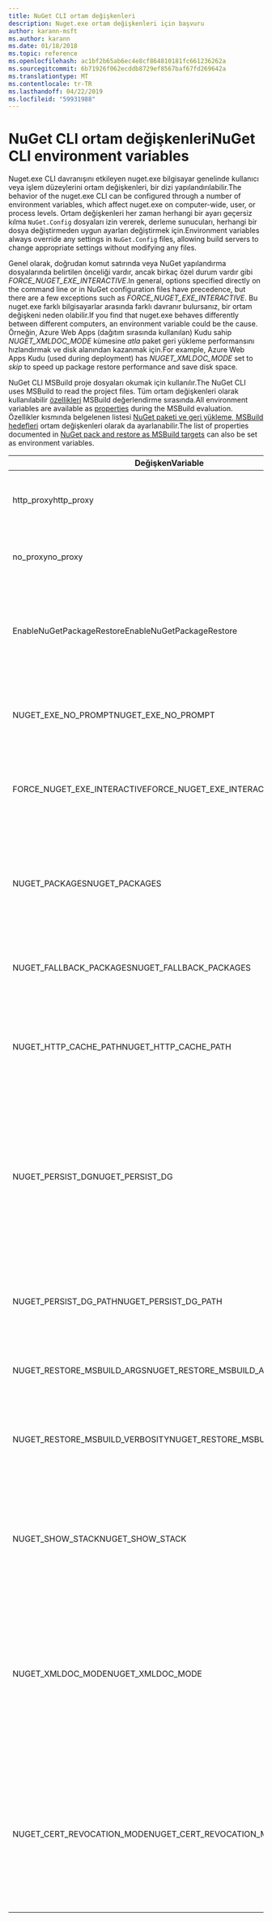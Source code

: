 ```yaml
---
title: NuGet CLI ortam değişkenleri
description: Nuget.exe ortam değişkenleri için başvuru
author: karann-msft
ms.author: karann
ms.date: 01/18/2018
ms.topic: reference
ms.openlocfilehash: ac1bf2b65ab6ec4e8cf864810181fc661236262a
ms.sourcegitcommit: 6b71926f062ecddb8729ef8567baf67fd269642a
ms.translationtype: MT
ms.contentlocale: tr-TR
ms.lasthandoff: 04/22/2019
ms.locfileid: "59931988"
---
```

# <a name="nuget-cli-environment-variables"></a><span data-ttu-id="f1857-103">NuGet CLI ortam değişkenleri</span><span class="sxs-lookup"><span data-stu-id="f1857-103">NuGet CLI environment variables</span></span>

<span data-ttu-id="f1857-104">Nuget.exe CLI davranışını etkileyen nuget.exe bilgisayar genelinde kullanıcı veya işlem düzeylerini ortam değişkenleri, bir dizi yapılandırılabilir.</span><span class="sxs-lookup"><span data-stu-id="f1857-104">The behavior of the nuget.exe CLI can be configured through a number of environment variables, which affect nuget.exe on computer-wide, user, or process levels.</span></span> <span data-ttu-id="f1857-105">Ortam değişkenleri her zaman herhangi bir ayarı geçersiz kılma `NuGet.Config` dosyaları izin vererek, derleme sunucuları, herhangi bir dosya değiştirmeden uygun ayarları değiştirmek için.</span><span class="sxs-lookup"><span data-stu-id="f1857-105">Environment variables always override any settings in `NuGet.Config` files, allowing build servers to change appropriate settings without modifying any files.</span></span>

<span data-ttu-id="f1857-106">Genel olarak, doğrudan komut satırında veya NuGet yapılandırma dosyalarında belirtilen önceliği vardır, ancak birkaç özel durum vardır gibi *FORCE_NUGET_EXE_INTERACTIVE*.</span><span class="sxs-lookup"><span data-stu-id="f1857-106">In general, options specified directly on the command line or in NuGet configuration files have precedence, but there are a few exceptions such as *FORCE_NUGET_EXE_INTERACTIVE*.</span></span> <span data-ttu-id="f1857-107">Bu nuget.exe farklı bilgisayarlar arasında farklı davranır bulursanız, bir ortam değişkeni neden olabilir.</span><span class="sxs-lookup"><span data-stu-id="f1857-107">If you find that nuget.exe behaves differently between different computers, an environment variable could be the cause.</span></span> <span data-ttu-id="f1857-108">Örneğin, Azure Web Apps (dağıtım sırasında kullanılan) Kudu sahip *NUGET_XMLDOC_MODE* kümesine *atla* paket geri yükleme performansını hızlandırmak ve disk alanından kazanmak için.</span><span class="sxs-lookup"><span data-stu-id="f1857-108">For example, Azure Web Apps Kudu (used during deployment) has *NUGET_XMLDOC_MODE* set to *skip* to speed up package restore performance and save disk space.</span></span>

<span data-ttu-id="f1857-109">NuGet CLI MSBuild proje dosyaları okumak için kullanılır.</span><span class="sxs-lookup"><span data-stu-id="f1857-109">The NuGet CLI uses MSBuild to read the project files.</span></span> <span data-ttu-id="f1857-110">Tüm ortam değişkenleri olarak kullanılabilir [özellikleri](/visualstudio/msbuild/msbuild-command-line-reference) MSBuild değerlendirme sırasında.</span><span class="sxs-lookup"><span data-stu-id="f1857-110">All environment variables are available as [properties](/visualstudio/msbuild/msbuild-command-line-reference) during the MSBuild evaluation.</span></span>
<span data-ttu-id="f1857-111">Özellikler kısmında belgelenen listesi [NuGet paketi ve geri yükleme, MSBuild hedefleri](../reference/msbuild-targets.md#restore-properties) ortam değişkenleri olarak da ayarlanabilir.</span><span class="sxs-lookup"><span data-stu-id="f1857-111">The list of properties documented in [NuGet pack and restore as MSBuild targets](../reference/msbuild-targets.md#restore-properties) can also be set as environment variables.</span></span>

| <span data-ttu-id="f1857-112">Değişken</span><span class="sxs-lookup"><span data-stu-id="f1857-112">Variable</span></span> | <span data-ttu-id="f1857-113">Açıklama</span><span class="sxs-lookup"><span data-stu-id="f1857-113">Description</span></span> | <span data-ttu-id="f1857-114">Açıklamalar</span><span class="sxs-lookup"><span data-stu-id="f1857-114">Remarks</span></span> |
| --- | --- | --- |
| <span data-ttu-id="f1857-115">http_proxy</span><span class="sxs-lookup"><span data-stu-id="f1857-115">http_proxy</span></span> | <span data-ttu-id="f1857-116">NuGet HTTP işlemleri için kullanılan http Proxy'i.</span><span class="sxs-lookup"><span data-stu-id="f1857-116">Http proxy used for NuGet HTTP operations.</span></span> | <span data-ttu-id="f1857-117">Bu olarak belirtilecek `http://<username>:<password>@proxy.com`.</span><span class="sxs-lookup"><span data-stu-id="f1857-117">This would be specified as `http://<username>:<password>@proxy.com`.</span></span> |
| <span data-ttu-id="f1857-118">no_proxy</span><span class="sxs-lookup"><span data-stu-id="f1857-118">no_proxy</span></span> | <span data-ttu-id="f1857-119">Proxy kullanarak atlamak için etki alanlarını yapılandırır.</span><span class="sxs-lookup"><span data-stu-id="f1857-119">Configures domains to bypass from using proxy.</span></span> | <span data-ttu-id="f1857-120">Etki alanları (,) virgülle ayrılmış olarak belirtildi.</span><span class="sxs-lookup"><span data-stu-id="f1857-120">Specified as domains separated by comma (,).</span></span> |
| <span data-ttu-id="f1857-121">EnableNuGetPackageRestore</span><span class="sxs-lookup"><span data-stu-id="f1857-121">EnableNuGetPackageRestore</span></span> | <span data-ttu-id="f1857-122">NuGet örtük olarak izni, geri yükleme paketi tarafından gerekip gerekmediğini vermelisiniz varsa için bayrak.</span><span class="sxs-lookup"><span data-stu-id="f1857-122">Flag for if NuGet should implicitly grant consent if that's required by package on restore.</span></span> | <span data-ttu-id="f1857-123">Belirtilen bayrak olarak kabul edildiği *true* veya *1*, bayrak olarak kabul başka bir değer ayarlanmadı.</span><span class="sxs-lookup"><span data-stu-id="f1857-123">Specified flag is treated as *true* or *1*, any other value treated as flag not set.</span></span> |
| <span data-ttu-id="f1857-124">NUGET_EXE_NO_PROMPT</span><span class="sxs-lookup"><span data-stu-id="f1857-124">NUGET_EXE_NO_PROMPT</span></span> | <span data-ttu-id="f1857-125">Yüklediğinizde kimlik bilgileri için exe engeller.</span><span class="sxs-lookup"><span data-stu-id="f1857-125">Prevents the exe for prompting for credentials.</span></span> | <span data-ttu-id="f1857-126">Null veya boş dize değerlendirilir dışında herhangi bir değer bu bayrak kümesi/true.</span><span class="sxs-lookup"><span data-stu-id="f1857-126">Any value except null or empty string will be treated as this flag set/true.</span></span> |
| <span data-ttu-id="f1857-127">FORCE_NUGET_EXE_INTERACTIVE</span><span class="sxs-lookup"><span data-stu-id="f1857-127">FORCE_NUGET_EXE_INTERACTIVE</span></span> | <span data-ttu-id="f1857-128">Etkileşimli mod zorlamak için genel ortam değişkeni'ni kullanın.</span><span class="sxs-lookup"><span data-stu-id="f1857-128">Global environment variable to force interactive mode.</span></span> | <span data-ttu-id="f1857-129">Null veya boş dize değerlendirilir dışında herhangi bir değer bu bayrak kümesi/true.</span><span class="sxs-lookup"><span data-stu-id="f1857-129">Any value except null or empty string will be treated as this flag set/true.</span></span> |
| <span data-ttu-id="f1857-130">NUGET_PACKAGES</span><span class="sxs-lookup"><span data-stu-id="f1857-130">NUGET_PACKAGES</span></span> | <span data-ttu-id="f1857-131">İçin kullanılacak yol *genel paketleri* üzerinde açıklandığı gibi klasör [genel paketleri ve önbellek klasörlerini yönetme](../consume-packages/managing-the-global-packages-and-cache-folders.md).</span><span class="sxs-lookup"><span data-stu-id="f1857-131">Path to use for the *global-packages* folder as described on [Managing the global packages and cache folders](../consume-packages/managing-the-global-packages-and-cache-folders.md).</span></span> | <span data-ttu-id="f1857-132">Mutlak yol belirtildi.</span><span class="sxs-lookup"><span data-stu-id="f1857-132">Specified as absolute path.</span></span> |
| <span data-ttu-id="f1857-133">NUGET_FALLBACK_PACKAGES</span><span class="sxs-lookup"><span data-stu-id="f1857-133">NUGET_FALLBACK_PACKAGES</span></span> | <span data-ttu-id="f1857-134">Genel geri dönüş paketleri klasörler.</span><span class="sxs-lookup"><span data-stu-id="f1857-134">Global fallback packages folders.</span></span> | <span data-ttu-id="f1857-135">Noktalı virgülle (;) ayrılmış mutlak klasör yolları.</span><span class="sxs-lookup"><span data-stu-id="f1857-135">Absolute folder paths separated by semicolon (;).</span></span> |
| <span data-ttu-id="f1857-136">NUGET_HTTP_CACHE_PATH</span><span class="sxs-lookup"><span data-stu-id="f1857-136">NUGET_HTTP_CACHE_PATH</span></span> | <span data-ttu-id="f1857-137">İçin kullanılacak yol *http önbellek* üzerinde açıklandığı gibi klasör [genel paketleri ve önbellek klasörlerini yönetme](../consume-packages/managing-the-global-packages-and-cache-folders.md).</span><span class="sxs-lookup"><span data-stu-id="f1857-137">Path to use for the *http-cache* folder as described on [Managing the global packages and cache folders](../consume-packages/managing-the-global-packages-and-cache-folders.md).</span></span> | <span data-ttu-id="f1857-138">Mutlak yol belirtildi.</span><span class="sxs-lookup"><span data-stu-id="f1857-138">Specified as absolute path.</span></span> |
| <span data-ttu-id="f1857-139">NUGET_PERSIST_DG</span><span class="sxs-lookup"><span data-stu-id="f1857-139">NUGET_PERSIST_DG</span></span> | <span data-ttu-id="f1857-140">Dg dosyaları (MSBuild'den toplanan veriler) kalıcı olmadığını belirten bayrak.</span><span class="sxs-lookup"><span data-stu-id="f1857-140">Flag indicating if dg files (data collected from MSBuild) should be persisted.</span></span> | <span data-ttu-id="f1857-141">Belirtildiği şekilde *true* veya *false* (varsayılan), NUGET_PERSIST_DG_PATH ayarlanmamış olması halinde, geçici dizine (geçerli ortam temp dizini klasöründe NuGetScratch) depolanır.</span><span class="sxs-lookup"><span data-stu-id="f1857-141">Specified as *true* or *false* (default), if NUGET_PERSIST_DG_PATH not set will be stored to temporary directory (NuGetScratch folder in current environment temp directory).</span></span> |
| <span data-ttu-id="f1857-142">NUGET_PERSIST_DG_PATH</span><span class="sxs-lookup"><span data-stu-id="f1857-142">NUGET_PERSIST_DG_PATH</span></span> | <span data-ttu-id="f1857-143">Dg dosyaların kalıcı olması için yolu.</span><span class="sxs-lookup"><span data-stu-id="f1857-143">Path to persist dg files.</span></span> | <span data-ttu-id="f1857-144">Mutlak yol belirtilen, bu seçenek, yalnızca kullanılan zaman *NUGET_PERSIST_DG* ayarlanır true.</span><span class="sxs-lookup"><span data-stu-id="f1857-144">Specified as absolute path, this option is only used when *NUGET_PERSIST_DG* is set to true.</span></span> |
| <span data-ttu-id="f1857-145">NUGET_RESTORE_MSBUILD_ARGS</span><span class="sxs-lookup"><span data-stu-id="f1857-145">NUGET_RESTORE_MSBUILD_ARGS</span></span> | <span data-ttu-id="f1857-146">Ek MSBuild bağımsız değişkenleri ayarlar.</span><span class="sxs-lookup"><span data-stu-id="f1857-146">Sets additional MSBuild arguments.</span></span> | |
| <span data-ttu-id="f1857-147">NUGET_RESTORE_MSBUILD_VERBOSITY</span><span class="sxs-lookup"><span data-stu-id="f1857-147">NUGET_RESTORE_MSBUILD_VERBOSITY</span></span> | <span data-ttu-id="f1857-148">MSBuild günlük ayrıntı düzeyini ayarlar.</span><span class="sxs-lookup"><span data-stu-id="f1857-148">Sets the MSBuild log verbosity.</span></span> | <span data-ttu-id="f1857-149">Varsayılan değer *sessiz* ("/ v: q").</span><span class="sxs-lookup"><span data-stu-id="f1857-149">Default is *quiet* ("/v:q").</span></span> <span data-ttu-id="f1857-150">Olası değerler *q [uiet]*, *m [en az sıfır]*, *n [ormal]*, *d [ayrıntılı]*, ve *tanı [tanısı]*.</span><span class="sxs-lookup"><span data-stu-id="f1857-150">Possible values *q[uiet]*, *m[inimal]*, *n[ormal]*, *d[etailed]*, and *diag[nostic]*.</span></span> |
| <span data-ttu-id="f1857-151">NUGET_SHOW_STACK</span><span class="sxs-lookup"><span data-stu-id="f1857-151">NUGET_SHOW_STACK</span></span> | <span data-ttu-id="f1857-152">(Yığın izlemesi de dahil olmak üzere) tam özel durum kullanıcıya görüntülenip görüntülenmeyeceğini belirler.</span><span class="sxs-lookup"><span data-stu-id="f1857-152">Determines whether the full exception (including stack trace) should be displayed to the user.</span></span> | <span data-ttu-id="f1857-153">Belirtildiği şekilde *true* veya *false* (varsayılan).</span><span class="sxs-lookup"><span data-stu-id="f1857-153">Specified as *true* or *false* (default).</span></span> |
| <span data-ttu-id="f1857-154">NUGET_XMLDOC_MODE</span><span class="sxs-lookup"><span data-stu-id="f1857-154">NUGET_XMLDOC_MODE</span></span> | <span data-ttu-id="f1857-155">Derlemeleri XML belgeleri dosyası ayıklama nasıl işleneceğini belirler.</span><span class="sxs-lookup"><span data-stu-id="f1857-155">Determines how assemblies XML documentation file extraction should be handled.</span></span> | <span data-ttu-id="f1857-156">Desteklenen modlar *atla* (XML belge dosyalarını ayıklamak değil), *sıkıştırma* (zip arşivi olarak XML belge dosyalarını depolamak) veya *hiçbiri* (varsayılan, normal XML belge dosyalarını kabul dosyaları).</span><span class="sxs-lookup"><span data-stu-id="f1857-156">Supported modes are *skip* (do not extract XML documentation files), *compress* (store XML doc files as a zip archive) or *none* (default, treat XML doc files as regular files).</span></span> |
| <span data-ttu-id="f1857-157">NUGET_CERT_REVOCATION_MODE</span><span class="sxs-lookup"><span data-stu-id="f1857-157">NUGET_CERT_REVOCATION_MODE</span></span> | <span data-ttu-id="f1857-158">Nasıl bir paketi imzalamak için kullanılan sertifika iptal durumunu kontrol belirler, imzalı bir paketi yüklendiğinde veya geri gerçekleştirilir.</span><span class="sxs-lookup"><span data-stu-id="f1857-158">Determines how the revocation status check of the certificate used to sign a package, is performed when a signed package is installed or restored.</span></span> <span data-ttu-id="f1857-159">Ayarlandığında değil, varsayılan olarak `online`.</span><span class="sxs-lookup"><span data-stu-id="f1857-159">When not set, defaults to `online`.</span></span>| <span data-ttu-id="f1857-160">Olası değerler *çevrimiçi* (varsayılan), *çevrimdışı*.</span><span class="sxs-lookup"><span data-stu-id="f1857-160">Possible values *online* (default), *offline*.</span></span>  <span data-ttu-id="f1857-161">İlgili [NU3028](../reference/errors-and-warnings/NU3028.md)</span><span class="sxs-lookup"><span data-stu-id="f1857-161">Related to [NU3028](../reference/errors-and-warnings/NU3028.md)</span></span> |

